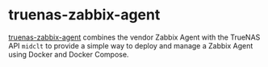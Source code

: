 # truenas-zabbix-agent

[truenas-zabbix-agent](https://github.com/lingfish/truenas-app-zabbix-agent) combines the vendor Zabbix Agent with the
TrueNAS API `midclt` to provide a simple way to deploy and manage a Zabbix Agent using Docker and Docker Compose.
